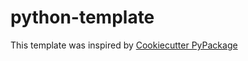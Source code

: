 # python-template

This template was inspired by [Cookiecutter PyPackage](https://github.com/audreyr/cookiecutter-pypackage)
